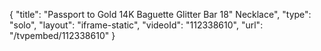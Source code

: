 {
    "title": "Passport to Gold 14K Baguette Glitter Bar 18\" Necklace",
    "type": "solo",
    "layout": "iframe-static",
    "videoId": "112338610",
    "url": "\/tvpembed\/112338610"
}